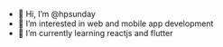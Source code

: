 - 👋 Hi, I’m @hpsunday
- 👀 I’m interested in web and mobile app development
- 🌱 I’m currently learning reactjs and flutter

<!---
hpsunday/hpsunday is a ✨ special ✨ repository because its `README.md` (this file) appears on your GitHub profile.
You can click the Preview link to take a look at your changes.
--->
